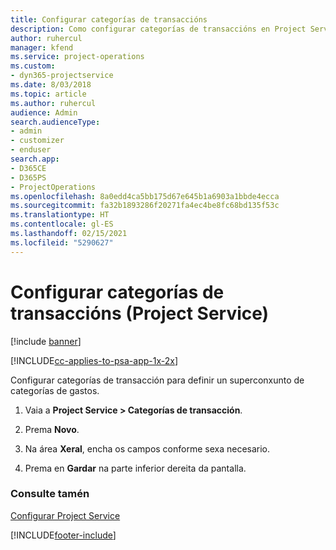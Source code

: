 ```yaml
---
title: Configurar categorías de transaccións
description: Como configurar categorías de transaccións en Project Service
author: ruhercul
manager: kfend
ms.service: project-operations
ms.custom:
- dyn365-projectservice
ms.date: 8/03/2018
ms.topic: article
ms.author: ruhercul
audience: Admin
search.audienceType:
- admin
- customizer
- enduser
search.app:
- D365CE
- D365PS
- ProjectOperations
ms.openlocfilehash: 8a0edd4ca5bb175d67e645b1a6903a1bbde4ecca
ms.sourcegitcommit: fa32b1893286f20271fa4ec4be8fc68bd135f53c
ms.translationtype: HT
ms.contentlocale: gl-ES
ms.lasthandoff: 02/15/2021
ms.locfileid: "5290627"
---
```

# <a name="configure-transaction-categories-project-service"></a>Configurar categorías de transaccións (Project Service)

[!include [banner](../includes/psa-now-project-operations.md)]

[!INCLUDE[cc-applies-to-psa-app-1x-2x](../includes/cc-applies-to-psa-app-1x-2x.md)]

Configurar categorías de transacción para definir un superconxunto de categorías de gastos.  
  
1.  Vaia a **Project Service > Categorías de transacción**.  
  
2.  Prema **Novo**.  
  
3.  Na área **Xeral**, encha os campos conforme sexa necesario.  
  
4.  Prema en **Gardar** na parte inferior dereita da pantalla.  
  
### <a name="see-also"></a>Consulte tamén  
 [Configurar Project Service](../psa/configure.md)


[!INCLUDE[footer-include](../includes/footer-banner.md)]